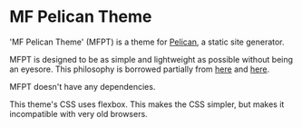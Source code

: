 # MF Pelican Theme

'MF Pelican Theme' (MFPT) is a theme for [Pelican](http://docs.getpelican.com), a static site generator.

MFPT is designed to be as simple and lightweight as possible without being an eyesore.
This philosophy is borrowed partially from [here](http://motherfuckingwebsite.com) and
[here](http://bettermotherfuckingwebsite.com).

MFPT doesn't have any dependencies.

This theme's CSS uses flexbox. This makes the CSS simpler, but makes it incompatible with very old browsers.
